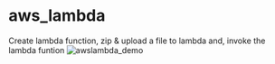 # aws_lambda
Create lambda function, zip &amp; upload a file to lambda and, invoke the lambda funtion
![awslambda_demo](https://github.com/nalinture/aws_lambda/assets/68896641/fd4eff3c-f689-4074-b7e8-ec7bd764299e)
